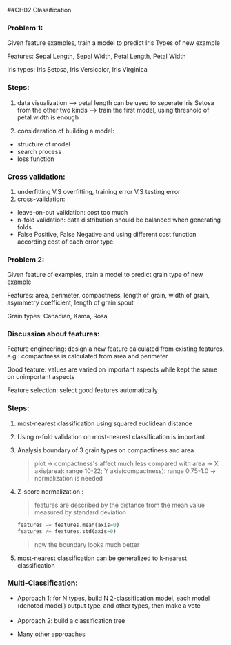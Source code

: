 ##CH02 Classification

### Problem 1: 

Given feature examples, train a model to predict Iris Types of new example

Features: Sepal Length, Sepal Width, Petal Length, Petal Width

Iris types: Iris Setosa, Iris Versicolor, Iris Virginica

### Steps:

1. data visualization --> petal length can be used to seperate Iris Setosa from the other two kinds --> train the first model, using threshold of petal width is enough

2. consideration of building a model: 
  * structure of model
  * search process
  * loss function

### Cross validation: 

1. underfitting V.S overfitting, training error V.S testing error
2. cross-validation: 
  * leave-on-out validation: cost too much
  * n-fold validation: data distribution should be balanced when generating folds
  * False Positive, False Negative and using different cost function according cost of each error type.

### Problem 2:

Given feature of examples, train a model to predict grain type of new example

Features: area, perimeter, compactness, length of grain, width of grain, asymmetry coefficient, length of grain spout

Grain types: Canadian, Kama, Rosa

### Discussion about features:

Feature engineering: design a new feature calculated from existing features, e.g.: compactness is calculated from area and perimeter

Good feature: values are varied on important aspects while kept the same on unimportant aspects

Feature selection: select good features automatically

### Steps:

1. most-nearest classification using squared euclidean distance

2. Using n-fold validation on most-nearest classification is important

3. Analysis boundary of 3 grain types on compactiness and area
   
   > plot -> compactness's affect much less compared with area ->
   	X axis(area): range 10-22; Y axis(compactness): range 0.75-1.0 -> 	normalization is needed
      
4. Z-score normalization : 
	
	> features are described by the distance from the mean value measured by 	standard deviation
	
	~~~python
	features -= features.mean(axis=0)
	features /= features.std(axis=0)
	~~~
	
	> now the boundary looks much better
	
5. most-nearest classification can be generalized to k-nearest classification

### Multi-Classification:

* Approach 1: for N types, build N 2-classification model, each model (denoted model<sub>i</sub>) output type<sub>i</sub> and other types, then make a vote

* Approach 2: build a classification tree

* Many other approaches






